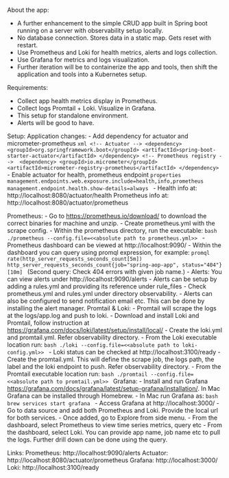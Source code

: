About the app:
- A further enhancement to the simple CRUD app built in Spring boot running on a server with observability setup locally. 
- No database connection. Stores data in a static map. Gets reset with restart.
- Use Prometheus and Loki for health metrics, alerts and logs collection.
- Use Grafana for metrics and logs visualization.
- Further iteration will be to containerize the app and tools, then shift the application and tools into a Kubernetes setup.

Requirements:
- Collect app health metrics display in Prometheus.
- Collect logs Promtail + Loki. Visualize in Grafana. 
- This setup for standalone environment.
- Alerts will be good to have.

Setup:
Application changes:
    - Add dependency for actuator and micrometer-prometheus
        ```xml
        <!-- Actuator -->
        <dependency>
            <groupId>org.springframework.boot</groupId>
            <artifactId>spring-boot-starter-actuator</artifactId>
        </dependency>
        <!-- Prometheus registry --> 
        <dependency>
            <groupId>io.micrometer</groupId>
            <artifactId>micrometer-registry-prometheus</artifactId>
        </dependency>
        ```
    - Enable actuator for health, prometheus endpoint
        ```properties
        management.endpoints.web.exposure.include=health,info,prometheus
        management.endpoint.health.show-details=always
        ```
    - Health info at: http://localhost:8080/actuator/health
      Prometheus info at: http://localhost:8080/actuator/prometheus

Prometheus:
    - Go to https://prometheus.io/download/ to download the correct binaries for machine and unzip.
    - Create prometheus.yml with the scrape config.
    - Within the prometheus directory, run the executable:
        ```bash
        ./prometheus --config.file=<<absolute path to prometheus.yml>>
        ```
    - Prometheus dashboard can be viewed at http://localhost:9090/
        - Within the dashboard you can query using promql expression, for example:
            ```promql
            rate(http_server_requests_seconds_count[5m])
            http_server_requests_seconds_count{job="spring-aop-app", status="404"}[10m]
            ```
            (Second query: Check 404 errors with given job name.)
        - Alerts: You can view alerts under http://localhost:9090/alerts
            - Alerts can be setup by adding a rules.yml and providing its reference under rule_files
            - Check prometheus.yml and rules.yml under directory observability.
            - Alerts can also be configured to send notification email etc. This can be done by installing the alert manager.
Promtail & Loki:
    - Promtail will scrape the logs at the logs/app.log and push to loki.
    - Download and install Loki and Promtail, follow instruction at https://grafana.com/docs/loki/latest/setup/install/local/
    - Create the loki.yml and promtail.yml. Refer observability directory.
    - From the Loki executable location run:
        ```bash
        ./loki --config.file=<<absolute path to loki-config.yml>>
        ```
    - Loki status can be checked at http://localhost:3100/ready
    - Create the promtail.yml. This will define the scrape job, the logs path, the label and the loki endpoint to push. Refer observability directory.
    - From the Promtail executable location run:
        ```bash
        ./promtail --config.file=<<absolute path to promtail.yml>>
        ```
Grafana:
    - Install and run Grafana https://grafana.com/docs/grafana/latest/setup-grafana/installation/. In Mac Grafana can be installed through Homebrew.
    - In Mac run Grafana as:
        ```bash
        brew services start grafana
        ```
    - Access Grafana at http://localhost:3000/
    - Go to data source and add both Prometheus and Loki. Provide the local url for both services.
    - Once added, go to Explore from side menu. 
        - From the dashboard, select Prometheus to view time series metrics, query etc
        - From the dashboard, select Loki. You can provide app name, job name etc to pull the logs. Further drill down can be done using the query. 

Links:
Prometheus: http://localhost:9090/alerts
Actuator: http://localhost:8080/actuator/prometheus
Grafana: http://localhost:3000/
Loki: http://localhost:3100/ready






